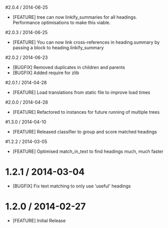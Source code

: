 #2.0.4 / 2014-06-25
* [FEATURE] tree can now linkify_summaries for all headings. Performance optimisations to make this viable.

#2.0.3 / 2014-06-25
* [FEATURE] You can now link cross-references in heading.summary by passing a block to heading.linkify_summary

#2.0.2 / 2014-06-23
* [BUGFIX] Removed duplicates in children and parents
* [BUGFIX] Added require for zlib

#2.0.1 / 2014-04-28
* [FEATURE] Load translations from static file to improve load times

#2.0.0 / 2014-04-28
* [FEATURE] Refactored to instances for future running of multiple trees

#1.3.0 / 2014-04-10
* [FEATURE] Released classifier to group and score matched headings

#1.2.2 / 2014-03-05
* [FEATURE] Optimised match_in_text to find headings much, much faster

# 1.2.1 / 2014-03-04
* [BUGFIX] Fix text matching to only use 'useful' headings

# 1.2.0 / 2014-02-27
* [FEATURE] Initial Release
